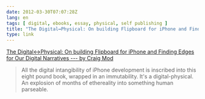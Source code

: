 ```yaml
---
date: 2012-03-30T07:07:28Z
lang: en
tags: [ digital, ebooks, essay, physical, self publishing ]
title: "The Digital↔Physical: On building Flipboard for iPhone and Finding Edges for Our Digital Narratives --- by Craig Mod"
type: link
---
```


[The Digital↔Physical: On building Flipboard for iPhone and Finding
Edges for Our Digital Narratives --- by Craig
Mod](http://craigmod.com/journal/digital_physical/)

> All the digital intangibility of iPhone development is inscribed into
> this eight pound book, wrapped in an immutability. It's a
> digital-physical. An explosion of months of ethereality into something
> human parseable.

